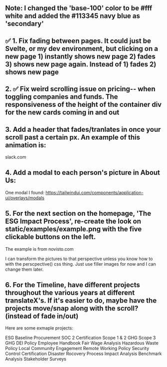 ## Note: I changed the 'base-100' color to be #fff white and added the #113345 navy blue as 'secondary'

## ✅ 1. Fix fading between pages. It could just be Svelte, or my dev environment, but clicking on a new page 1) instantly shows new page 2) fades 3) shows new page again. Instead of 1) fades 2) shows new page

## 2. ✅ Fix weird scrolling issue on pricing-- when toggling companies and funds. The responsiveness of the height of the container div for the new cards coming in and out

## 3. Add a header that fades/tranlates in once your scroll past a certain px. An example of this animation is:

slack.com

## 4. Add a modal to each person's picture in About Us:

One modal I found:
https://tailwindui.com/components/application-ui/overlays/modals

## 5. For the next section on the homepage, 'The ESG Impact Process', re-create the look on static/examples/example.png with the five clickable buttons on the left.

The example is from novisto.com

I can transform the pictures to that perspective unless you know how to with the perscpective() css thing. Just use filler images for now and I can change them later.

## 6. For the Timeline, have different projects throughout the various years at different translateX's. If it's easier to do, maybe have the projects move/snap along with the scroll? (instead of fade in/out)

Here are some exmaple projects:

ESG Baseline
Procurement
SOC 2 Certification
Scope 1 & 2 GHG
Scope 3 GHG
DEI Policy
Employee Handbook
Fair Wage Analysis
Hazardous Waste Policy
Local Community Engagement
Remote Working Policy
Security Control Certification
Disaster Rocovery Process
Impact Analysis
Benchmark Analysis
Stakeholder Surveys
